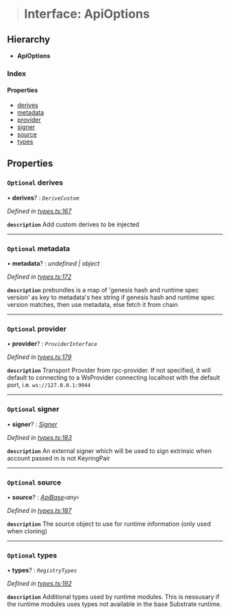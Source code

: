 > # Interface: ApiOptions

## Hierarchy

* **ApiOptions**

### Index

#### Properties

* [derives](_types_.apioptions.md#optional-derives)
* [metadata](_types_.apioptions.md#optional-metadata)
* [provider](_types_.apioptions.md#optional-provider)
* [signer](_types_.apioptions.md#optional-signer)
* [source](_types_.apioptions.md#optional-source)
* [types](_types_.apioptions.md#optional-types)

## Properties

### `Optional` derives

• **derives**? : *`DeriveCustom`*

*Defined in [types.ts:167](https://github.com/polkadot-js/api/blob/9c48e40/packages/api/src/types.ts#L167)*

**`description`** Add custom derives to be injected

___

### `Optional` metadata

• **metadata**? : *undefined | object*

*Defined in [types.ts:172](https://github.com/polkadot-js/api/blob/9c48e40/packages/api/src/types.ts#L172)*

**`description`** prebundles is a map of 'genesis hash and runtime spec version' as key to metadata's hex string
if genesis hash and runtime spec version matches, then use metadata, else fetch it from chain

___

### `Optional` provider

• **provider**? : *`ProviderInterface`*

*Defined in [types.ts:179](https://github.com/polkadot-js/api/blob/9c48e40/packages/api/src/types.ts#L179)*

**`description`** Transport Provider from rpc-provider. If not specified, it will default to
connecting to a WsProvider connecting localhost with the default port, i.e. `ws://127.0.0.1:9944`

___

### `Optional` signer

• **signer**? : *[Signer](_types_.signer.md)*

*Defined in [types.ts:183](https://github.com/polkadot-js/api/blob/9c48e40/packages/api/src/types.ts#L183)*

**`description`** An external signer which will be used to sign extrinsic when account passed in is not KeyringPair

___

### `Optional` source

• **source**? : *[ApiBase](../classes/_base_.apibase.md)‹*any*›*

*Defined in [types.ts:187](https://github.com/polkadot-js/api/blob/9c48e40/packages/api/src/types.ts#L187)*

**`description`** The source object to use for runtime information (only used when cloning)

___

### `Optional` types

• **types**? : *`RegistryTypes`*

*Defined in [types.ts:192](https://github.com/polkadot-js/api/blob/9c48e40/packages/api/src/types.ts#L192)*

**`description`** Additional types used by runtime modules. This is nessusary if the runtime modules
uses types not available in the base Substrate runtime.